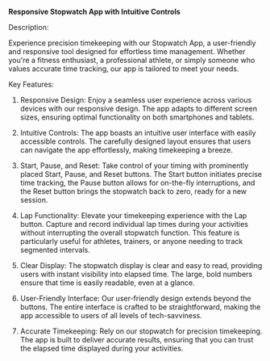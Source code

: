 **Responsive Stopwatch App with Intuitive Controls**

Description:

Experience precision timekeeping with our Stopwatch App, a user-friendly and responsive tool designed for effortless time management. Whether you're a fitness enthusiast, a professional athlete, or simply someone who values accurate time tracking, our app is tailored to meet your needs.

Key Features:

1. Responsive Design:
Enjoy a seamless user experience across various devices with our responsive design. The app adapts to different screen sizes, ensuring optimal functionality on both smartphones and tablets.

2. Intuitive Controls:
The app boasts an intuitive user interface with easily accessible controls. The carefully designed layout ensures that users can navigate the app effortlessly, making timekeeping a breeze.

3. Start, Pause, and Reset:
Take control of your timing with prominently placed Start, Pause, and Reset buttons. The Start button initiates precise time tracking, the Pause button allows for on-the-fly interruptions, and the Reset button brings the stopwatch back to zero, ready for a new session.

4. Lap Functionality:
Elevate your timekeeping experience with the Lap button. Capture and record individual lap times during your activities without interrupting the overall stopwatch function. This feature is particularly useful for athletes, trainers, or anyone needing to track segmented intervals.

5. Clear Display:
The stopwatch display is clear and easy to read, providing users with instant visibility into elapsed time. The large, bold numbers ensure that time is easily readable, even at a glance.

6. User-Friendly Interface:
Our user-friendly design extends beyond the buttons. The entire interface is crafted to be straightforward, making the app accessible to users of all levels of tech-savviness.

7. Accurate Timekeeping:
Rely on our stopwatch for precision timekeeping. The app is built to deliver accurate results, ensuring that you can trust the elapsed time displayed during your activities.
